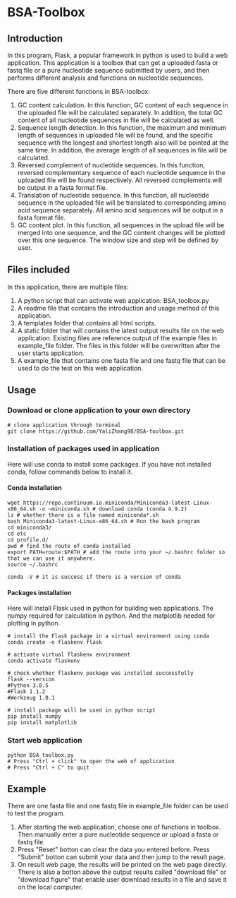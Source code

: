 # BSA-Toolbox

## Introduction
In this program, Flask, a popular framework in python is used to build a web application. This application is a toolbox that can get a uploaded fasta or fastq file or a pure nucleotide sequence submitted by users, and then performs different analysis and functions on nucleotide sequences.  

There are five different functions in BSA-toolbox:  
1) GC content calculation. In this function, GC content of each sequence in the uploaded file will be calculated separately. In addition, the total GC content of all nucleotide sequences in file will be calculated as well.  
2) Sequence length detection. In this function, the maximum and minimum length of sequences in uploaded file will be found, and the specific sequence with the longest and shortest length also will be pointed at the same time. In addition, the average length of all sequences in file will be calculated.  
3) Reversed complement of nucleotide sequences. In this function, reversed complementary sequence of each nucleotide sequence in the uploaded file will be found respectively. All reversed complements will be output in a fasta format file.  
4) Translation of nucleotide sequence. In this function, all nucleotide sequence in the uploaded file will be translated to corresponding amino acid sequence separately. All amino acid sequences will be output in a fasta format file.  
5) GC content plot. In this function, all sequences in the upload file will be merged into one sequence, and the GC content changes will be plotted over this one sequence. The window size and step will be defined by user.  

## Files included
In this application, there are multiple files:  
1) A python script that can activate web application: BSA_toolbox.py  
2) A readme file that contains the introduction and usage method of this application.  
3) A templates folder that contains all html scripts.  
4) A static folder that will contains the latest output results file on the web application. Existing files are reference output of the example files in example_file folder. The files in this folder will be overwritten after the user starts application.  
5) A example_file that contains one fasta file and one fastq file that can be used to do the test on this web application.  

## Usage

### Download or clone application to your own directory
```shell
# clone application through terminal
git clone https://github.com/YaliZhang98/BSA-toolbox.git
```

### Installation of packages used in application
Here will use conda to install some packages. If you have not installed conda,  follow commands below to install it.  

#### Conda installation
```shell
wget https://repo.continuum.io.miniconda/Miniconda3-latest-Linux-x86_64.sh -o ~miniconda.sh # download conda (conda 4.9.2)
ls # whether there is a file named miniconda*.sh
bash Miniconda3-latest-Linux-x86_64.sh # Run the bash program
cd miniconda3/
cd etc
cd profile.d/
pwd # find the route of conda installed
export PATH=route:$PATH # add the route into your ~/.bashrc folder so that we can use it anywhere.
source ~/.bashrc

conda -V # it is success if there is a version of conda
```
#### Packages installation
Here will install Flask used in python for building web applications. The  numpy required for calculation in python. And the matplotlib needed for plotting in python.  
```shell
# install the Flask package in a virtual environment using conda
conda create -n flaskenv flask

# activate virtual flaskenv environment
conda activate flaskenv 

# check whether flaskenv package was installed successfully
flask --version
#Python 3.8.5
#Flask 1.1.2
#Werkzeug 1.0.1

# install package will be used in python script
pip install numpy
pip install matplotlib
```

### Start web application
```shell
python BSA_toolbox.py
# Press "Ctrl + click" to open the web of application
# Press "Ctrl + C" to quit
```

## Example
There are one fasta file and one fastq file in example_file folder can be used to test the program.  
1) After starting the web application, choose one of functions in toolbox. Then manually enter a pure nucleotide sequence or upload a fasta or fastq file.  
2) Press "Reset" botton can clear the data you entered before. Press "Submit" botton can submit your data and then jump to the result page.  
3) On result web page, the results will be printed on the web page directly. There is also a botton above the output results called "download file" or "download figure" that enable user download results in a file and save it on the local computer.  




